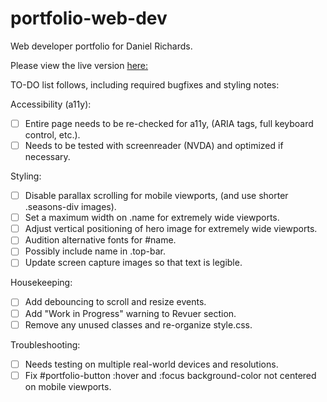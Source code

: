 # portfolio-web-dev
Web developer portfolio for Daniel Richards.

Please view the live version [here:](https://www.drdesignpro.com/)


TO-DO list follows, including required bugfixes and styling notes:

Accessibility (a11y):
  * [ ] Entire page needs to be re-checked for a11y, (ARIA tags, full keyboard control, etc.).
  * [ ] Needs to be tested with screenreader (NVDA) and optimized if necessary.
   
Styling:
  * [ ] Disable parallax scrolling for mobile viewports, (and use shorter .seasons-div images).
  * [ ] Set a maximum width on .name for extremely wide viewports. 
  * [ ] Adjust vertical positioning of hero image for extremely wide viewports.
  * [ ] Audition alternative fonts for #name.
  * [ ] Possibly include name in .top-bar.
  * [ ] Update screen capture images so that text is legible.
  
Housekeeping:
  * [ ] Add debouncing to scroll and resize events.
  * [ ] Add "Work in Progress" warning to Revuer section.
  * [ ] Remove any unused classes and re-organize style.css.
     
Troubleshooting:
  * [ ] Needs testing on multiple real-world devices and resolutions.
  * [ ] Fix #portfolio-button :hover and :focus background-color not centered on mobile viewports.  
